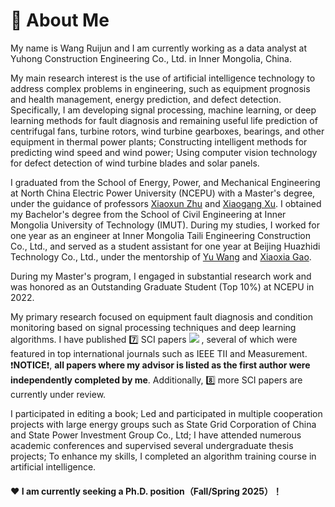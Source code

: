 # 💪 About Me

My name is Wang Ruijun and I am currently working as a data analyst at Yuhong Construction Engineering Co., Ltd. in Inner Mongolia, China.

My main research interest is the use of artificial intelligence technology to address complex problems in engineering, such as equipment prognosis and health management, energy prediction, and defect detection. Specifically, I am developing signal processing, machine learning, or deep learning methods for fault diagnosis and remaining useful life prediction of centrifugal fans, turbine rotors, wind turbine gearboxes, bearings, and other equipment in thermal power plants; Constructing intelligent methods for predicting wind speed and wind power; Using computer vision technology for defect detection of wind turbine blades and solar panels.

I graduated from the School of Energy, Power, and Mechanical Engineering at North China Electric Power University (NCEPU) with a Master's degree, under the guidance of professors [Xiaoxun Zhu]() and [Xiaogang Xu](). I obtained my Bachelor's degree from the School of Civil Engineering at Inner Mongolia University of Technology (IMUT). During my studies, I worked for one year as an engineer at Inner Mongolia Taili Engineering Construction Co., Ltd., and served as a student assistant for one year at Beijing Huazhidi Technology Co., Ltd., under the mentorship of [Yu Wang]() and [Xiaoxia Gao]().

During my Master's program, I engaged in substantial research work and was honored as an Outstanding Graduate Student (Top 10%) at NCEPU in 2022.

My primary research focused on equipment fault diagnosis and condition monitoring based on signal processing techniques and deep learning algorithms. I have published 7️⃣ SCI papers <a href='https://scholar.google.com/citations?user=goCftmoAAAAJ'><img src="https://img.shields.io/endpoint?logo=Google%20Scholar&url=https%3A%2F%2Fcdn.jsdelivr.net%2Fgh%2FRuijun19%2FRuijun19.github.io@google-scholar-stats%2Fgs_data_shieldsio.json&labelColor=f6f6f6&color=9cf&style=flat&label=citations"></a> , several of which were featured in top international journals such as IEEE TII and Measurement. ❗**NOTICE**❗, **all papers where my advisor is listed as the first author were independently completed by me**. Additionally, 8️⃣ more SCI papers are currently under review.

I participated in editing a book; Led and participated in multiple cooperation projects with large energy groups such as State Grid Corporation of China and State Power Investment Group Co., Ltd; I have attended numerous academic conferences and supervised several undergraduate thesis projects; To enhance my skills, I completed an algorithm training course in artificial intelligence.

#### :hearts: **I am currently seeking a Ph.D. position（Fall/Spring 2025）！** 